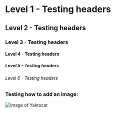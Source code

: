 # Level 1 - Testing headers

## Level 2 - Testing headers

### Level 3 - Testing headers

#### Level 4 - Testing headers

##### Level 5 - Testing headers

###### Level 6 - Testing headers

### Testing how to add an image:

![Image of Yaktocat](https://octodex.github.com/images/yaktocat.png)

